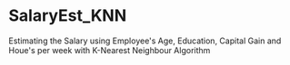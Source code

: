 # SalaryEst_KNN
Estimating the Salary using Employee's Age, Education, Capital Gain and Houe's per week with K-Nearest Neighbour Algorithm
